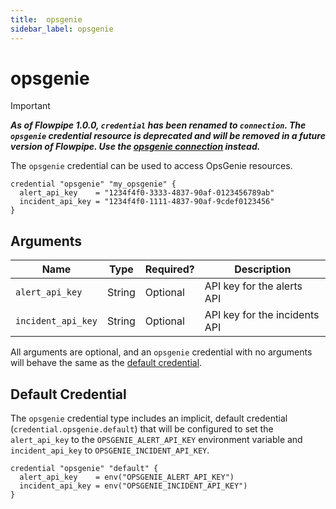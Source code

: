 ```yaml
---
title:  opsgenie
sidebar_label: opsgenie
---
```


# opsgenie

> [!IMPORTANT]
> ***As of Flowpipe 1.0.0, `credential` has been renamed to `connection`.  The `opsgenie` credential resource is deprecated and will be removed in a future version of Flowpipe. Use the [opsgenie connection](/docs/reference/config-files/connection/opsgenie) instead.***

The `opsgenie` credential can be used to access OpsGenie resources.

```hcl
credential "opsgenie" "my_opsgenie" {
  alert_api_key    = "1234f4f0-3333-4837-90af-0123456789ab"
  incident_api_key = "1234f4f0-1111-4837-90af-9cdef0123456"
}
```

## Arguments

| Name            | Type    | Required?| Description
|-----------------|---------|----------|-------------------
| `alert_api_key`   |  String | Optional | API key for the alerts API
| `incident_api_key`|  String | Optional | API key for the incidents API

All arguments are optional, and an `opsgenie` credential with no arguments will behave the same as the [default credential](#default-credential).

## Default Credential

The `opsgenie` credential type includes an implicit, default credential (`credential.opsgenie.default`) that will be configured to set the `alert_api_key` to the `OPSGENIE_ALERT_API_KEY` environment variable and `incident_api_key` to `OPSGENIE_INCIDENT_API_KEY`.

```hcl
credential "opsgenie" "default" {
  alert_api_key    = env("OPSGENIE_ALERT_API_KEY")
  incident_api_key = env("OPSGENIE_INCIDENT_API_KEY")
}
```
